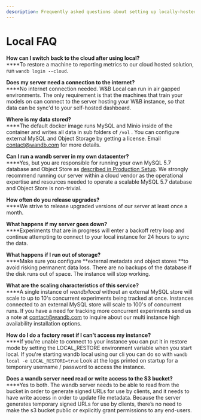 ```yaml
---
description: Frequently asked questions about setting up locally-hosted versions of our app
---
```


# Local FAQ

**How can I switch back to the cloud after using local?**\
****To restore a machine to reporting metrics to our cloud hosted solution, run `wandb login --cloud`.

**Does my server need a connection to the internet?**\
****No internet connection needed. W\&B Local can run in air gapped environments. The only requirement is that the machines that train your models on can connect to the server hosting your W\&B instance, so that data can be sync'd to your self-hosted dashboard.

**Where is my data stored?**\
****The default docker image runs MySQL and Minio inside of the container and writes all data in sub folders of `/vol` .  You can configure external MySQL and Object Storage by getting a license.  Email [contact@wandb.com](mailto:contact@wandb.com) for more details.

**Can I run a wandb server in my own datacenter?**\
****Yes, but you are responsible for running your own MySQL 5.7 database and Object Store as [described in Production Setup](setup.md#on-premise-baremetal).  We strongly recommend running our server within a cloud vendor as the operational expertise and resources needed to operate a scalable MySQL 5.7 database and Object Store is non-trivial.

**How often do you release upgrades?**\
****We strive to release upgraded versions of our server at least once a month.

**What happens if my server goes down?**\
****Experiments that are in progress will enter a backoff retry loop and continue attempting to connect to your local instance for 24 hours to sync the data.

**What happens if I run out of storage?**\
****Make sure you configure **external metadata and object stores **to avoid risking permanent data loss. There are no backups of the database if the disk runs out of space. The instance will stop working.

**What are the scaling characteristics of this service?**\
****A single instance of _wandb/local_ without an external MySQL store will scale to up to 10's concurrent experiments being tracked at once. Instances connected to an external MySQL store will scale to 100's of concurrent runs. If you have a need for tracking more concurrent experiments send us a note at [contact@wandb.com](mailto:contact@wandb.com) to inquire about our multi instance high availability installation options.

**How do I do a factory reset if I can't access my instance?**\
****If you're unable to connect to your instance you can put it in restore mode by setting the LOCAL_RESTORE environment variable when you start local. If you're starting wandb local using our cli you can do so with `wandb local -e LOCAL_RESTORE=true` Look at the logs printed on startup for a temporary username / password to access the instance.

**Does a wandb server need read or write access to the S3 bucket?**\
****Yes to both. The wandb server needs to be able to read from the bucket in order to generate signed URLs for use by clients, and it needs to have write access in order to update file metadata. Because the server generates temporary signed URLs for use by clients, there’s no need to make the s3 bucket public or explicitly grant permissions to any end-users.

